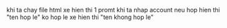 khi ta chay file html xe hien thi 1 promt khi ta nhap account neu hop hien thi "ten hop le"  ko hop le xe hien thi "ten khong hop le"